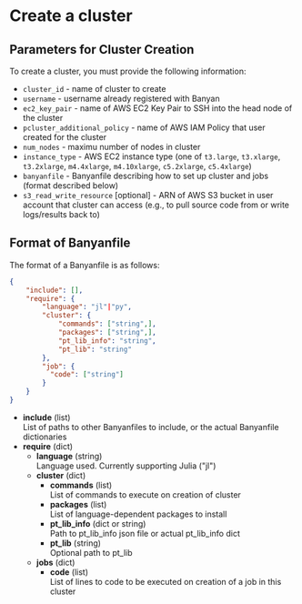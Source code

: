 # Create a cluster

## Parameters for Cluster Creation

To create a cluster, you must provide the following information:  
* `cluster_id` - name of cluster to create
* `username` - username already registered with Banyan
* `ec2_key_pair` - name of AWS EC2 Key Pair to SSH into the head node of the cluster
* `pcluster_additional_policy` - name of AWS IAM Policy that user created for the cluster
* `num_nodes` - maximu number of nodes in cluster
* `instance_type` - AWS EC2 instance type (one of `t3.large`, `t3.xlarge`, `t3.2xlarge`, `m4.4xlarge`, `m4.10xlarge`, `c5.2xlarge`, `c5.4xlarge`)
* `banyanfile` - Banyanfile describing how to set up cluster and jobs (format described below)
* `s3_read_write_resource` [optional] - ARN of AWS S3 bucket in user account that cluster can access (e.g., to pull source code from or write logs/results back to)


## Format of Banyanfile

The format of a Banyanfile is as follows:
```json
{
    "include": [],
    "require": {
        "language": "jl"|"py",
        "cluster": {
            "commands": ["string",],
            "packages": ["string",],
            "pt_lib_info": "string",
            "pt_lib": "string"
        },
        "job": {
          "code": ["string"]
        }
    }
}
```
* **include** (list)  
List of paths to other Banyanfiles to include, or the actual Banyanfile dictionaries
* **require** (dict)
  * **language** (string)  
  Language used. Currently supporting Julia ("jl")
  * **cluster** (dict)
    * **commands** (list)  
    List of commands to execute on creation of cluster
    * **packages** (list)  
    List of language-dependent packages to install
    * **pt_lib_info** (dict or string)  
    Path to pt_lib_info json file or actual pt_lib_info dict
    * **pt_lib** (string)  
    Optional path to pt_lib
  * **jobs** (dict)  
    * **code** (list)  
    List of lines to code to be executed on creation of a job in this cluster
